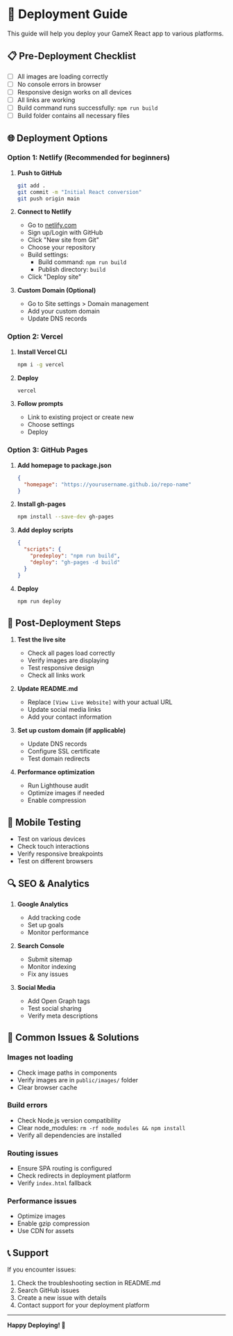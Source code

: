 # 🚀 Deployment Guide

This guide will help you deploy your GameX React app to various platforms.

## 📋 **Pre-Deployment Checklist**

- [ ] All images are loading correctly
- [ ] No console errors in browser
- [ ] Responsive design works on all devices
- [ ] All links are working
- [ ] Build command runs successfully: `npm run build`
- [ ] Build folder contains all necessary files

## 🌐 **Deployment Options**

### **Option 1: Netlify (Recommended for beginners)**

1. **Push to GitHub**
   ```bash
   git add .
   git commit -m "Initial React conversion"
   git push origin main
   ```

2. **Connect to Netlify**
   - Go to [netlify.com](https://netlify.com)
   - Sign up/Login with GitHub
   - Click "New site from Git"
   - Choose your repository
   - Build settings:
     - Build command: `npm run build`
     - Publish directory: `build`
   - Click "Deploy site"

3. **Custom Domain (Optional)**
   - Go to Site settings > Domain management
   - Add your custom domain
   - Update DNS records

### **Option 2: Vercel**

1. **Install Vercel CLI**
   ```bash
   npm i -g vercel
   ```

2. **Deploy**
   ```bash
   vercel
   ```

3. **Follow prompts**
   - Link to existing project or create new
   - Choose settings
   - Deploy

### **Option 3: GitHub Pages**

1. **Add homepage to package.json**
   ```json
   {
     "homepage": "https://yourusername.github.io/repo-name"
   }
   ```

2. **Install gh-pages**
   ```bash
   npm install --save-dev gh-pages
   ```

3. **Add deploy scripts**
   ```json
   {
     "scripts": {
       "predeploy": "npm run build",
       "deploy": "gh-pages -d build"
     }
   }
   ```

4. **Deploy**
   ```bash
   npm run deploy
   ```

## 🔧 **Post-Deployment Steps**

1. **Test the live site**
   - Check all pages load correctly
   - Verify images are displaying
   - Test responsive design
   - Check all links work

2. **Update README.md**
   - Replace `[View Live Website]` with your actual URL
   - Update social media links
   - Add your contact information

3. **Set up custom domain (if applicable)**
   - Update DNS records
   - Configure SSL certificate
   - Test domain redirects

4. **Performance optimization**
   - Run Lighthouse audit
   - Optimize images if needed
   - Enable compression

## 📱 **Mobile Testing**

- Test on various devices
- Check touch interactions
- Verify responsive breakpoints
- Test on different browsers

## 🔍 **SEO & Analytics**

1. **Google Analytics**
   - Add tracking code
   - Set up goals
   - Monitor performance

2. **Search Console**
   - Submit sitemap
   - Monitor indexing
   - Fix any issues

3. **Social Media**
   - Add Open Graph tags
   - Test social sharing
   - Verify meta descriptions

## 🚨 **Common Issues & Solutions**

### **Images not loading**
- Check image paths in components
- Verify images are in `public/images/` folder
- Clear browser cache

### **Build errors**
- Check Node.js version compatibility
- Clear node_modules: `rm -rf node_modules && npm install`
- Verify all dependencies are installed

### **Routing issues**
- Ensure SPA routing is configured
- Check redirects in deployment platform
- Verify `index.html` fallback

### **Performance issues**
- Optimize images
- Enable gzip compression
- Use CDN for assets

## 📞 **Support**

If you encounter issues:
1. Check the troubleshooting section in README.md
2. Search GitHub issues
3. Create a new issue with details
4. Contact support for your deployment platform

---

**Happy Deploying! 🎉**
